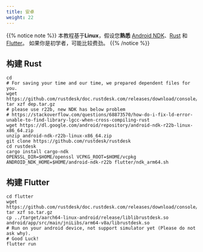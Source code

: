 ```yaml
---
title: 安卓
weight: 22
---
```


{{% notice note %}}
本教程基于**Linux**，假设您**熟悉** [Android NDK](https://developer.android.com/ndk/downloads)、[Rust](https://rustup.rs/) 和 [Flutter](https://flutter.dev/)。 如果你是初学者，可能比较费劲。
{{% /notice %}}

## 构建 Rust
```
cd
# For saving your time and our time, we prepared dependent files for you.
wget https://github.com/rustdesk/doc.rustdesk.com/releases/download/console/dep.tar.gz
tar xzf dep.tar.gz
# please use r22b, new NDK has below problem
# https://stackoverflow.com/questions/68873570/how-do-i-fix-ld-error-unable-to-find-library-lgcc-when-cross-compiling-rust
wget https://dl.google.com/android/repository/android-ndk-r22b-linux-x86_64.zip
unzip android-ndk-r22b-linux-x86_64.zip
git clone https://github.com/rustdesk/rustdesk
cd rustdesk
cargo install cargo-ndk
OPENSSL_DIR=$HOME/openssl VCPKG_ROOT=$HOME/vcpkg ANDROID_NDK_HOME=$HOME/android-ndk-r22b flutter/ndk_arm64.sh
```

## 构建 Flutter

```
cd flutter
wget https://github.com/rustdesk/doc.rustdesk.com/releases/download/console/so.tar.gz
tar xzf so.tar.gz
cp ../target/aarch64-linux-android/release/liblibrustdesk.so android/app/src/main/jniLibs/arm64-v8a/librustdesk.so
# Run on your android device, not support simulator yet (Please do not ask why).
# Good Luck!
flutter run
```
